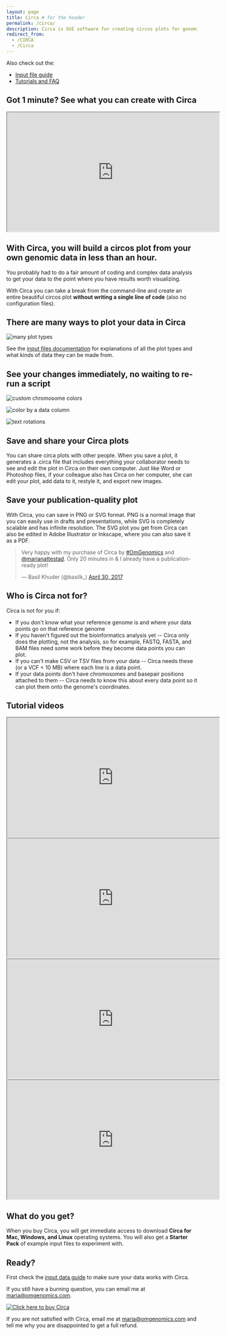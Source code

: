 ```yaml
---
layout: page
title: Circa # for the header
permalink: /circa/
description: Circa is GUI software for creating circos plots for genomic data.
redirect_from:
  - /CIRCA
  - /Circa
---
```


Also check out the:

* [Input file guide](/circa/input-file-formats)
* [Tutorials and FAQ](/circa/help)

## Got 1 minute? See what you can create with Circa

<iframe src="https://www.youtube.com/embed/7Z1K5orBRb4?showinfo=0" width="560" height="315" allowfullscreen="allowfullscreen"></iframe>

## With Circa, you will build a circos plot from your own genomic data in less than an hour.

You probably had to do a fair amount of coding and complex data analysis to get your data to the point where you have results worth visualizing.

With Circa you can take a break from the command-line and create an entire beautiful circos plot **without writing a single line of code** (also no configuration files).

## There are many ways to plot your data in Circa

![many plot types](/assets/circa/many-plot-types.png)

See the [input files documentation](/circa/input-file-formats/) for explanations of all the plot types and what kinds of data they can be made from.

## See your changes immediately, no waiting to re-run a script

![custom chromosome colors](/assets/circa/custom-chromosome-colors.png)

![color by a data column](/assets/circa/color-by-column-annotated.png)

![text rotations](/assets/circa/text-rotations.png)

## Save and share your Circa plots

You can share circa plots with other people. When you save a plot, it generates a .circa file that includes everything your collaborator needs to see and edit the plot in Circa on their own computer. Just like Word or Photoshop files, if your colleague also has Circa on her computer, she can edit your plot, add data to it, restyle it, and export new images.

## Save your publication-quality plot

With Circa, you can save in PNG or SVG format. PNG is a normal image that you can easily use in drafts and presentations, while SVG is completely scalable and has infinite resolution. The SVG plot you get from Circa can also be edited in Adobe Illustrator or Inkscape, where you can also save it as a PDF.

<blockquote class="twitter-tweet" data-lang="en"><p lang="en" dir="ltr">Very happy with my purchase of Circa by <a href="https://twitter.com/hashtag/OmGenomics?src=hash&amp;ref_src=twsrc%5Etfw">#OmGenomics</a> and <a href="https://twitter.com/marianattestad?ref_src=twsrc%5Etfw">@marianattestad</a>. Only 20 minutes in &amp; I already have a publication-ready plot!</p>— Basil Khuder (@basilk_) <a href="https://twitter.com/basilk_/status/858760149682540545?ref_src=twsrc%5Etfw">April 30, 2017</a></blockquote>
<script async="" src="https://platform.twitter.com/widgets.js" charset="utf-8"></script>

## Who is Circa not for?

Circa is not for you if:

* If you don't know what your reference genome is and where your data points go on that reference genome
* If you haven't figured out the bioinformatics analysis yet -- Circa only does the plotting, not the analysis, so for example, FASTQ, FASTA, and BAM files need some work before they become data points you can plot.
* If you can't make CSV or TSV files from your data -- Circa needs these (or a VCF < 10 MB) where each line is a data point.
* If your data points don't have chromosomes and basepair positions attached to them -- Circa needs to know this about every data point so it can plot them onto the genome's coordinates.

## Tutorial videos

<iframe src="https://www.youtube.com/embed/iIlGQcRtMzY?showinfo=0" width="560" height="315" allowfullscreen="allowfullscreen"></iframe>

<iframe src="https://www.youtube.com/embed/cKlJDhucul8?rel=0&amp;showinfo=0" width="560" height="315" allowfullscreen="allowfullscreen"></iframe>

<iframe src="https://www.youtube.com/embed/Maxaz637rP4?rel=0&amp;showinfo=0" width="560" height="315" allowfullscreen="allowfullscreen"></iframe>

<iframe src="https://www.youtube.com/embed/2Gs4-xXn83c?rel=0&amp;showinfo=0" width="560" height="315" allowfullscreen="allowfullscreen"></iframe>


## What do you get?

When you buy Circa, you will get immediate access to download **Circa for Mac, Windows, and Linux** operating systems. You will also get a **Starter Pack** of example input files to experiment with.

## Ready?

First check the [input data guide](/circa/input-file-formats) to make sure your data works with Circa.

If you still have a burning question, you can email me at maria@omgenomics.com.

[![Click here to buy Circa](/assets/circa/buy-circa.png)](https://gum.co/circa)

If you are not satisfied with Circa, email me at maria@omgenomics.com and tell me why you are disappointed to get a full refund.
